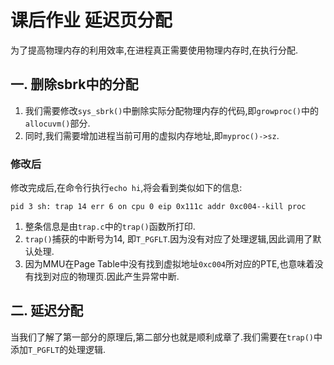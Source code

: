 # 课后作业 延迟页分配
为了提高物理内存的利用效率,在进程真正需要使用物理内存时,在执行分配.

## 一. 删除sbrk中的分配
1. 我们需要修改`sys_sbrk()`中删除实际分配物理内存的代码,即`growproc()`中的`allocuvm()`部分.
2. 同时,我们需要增加进程当前可用的虚拟内存地址,即`myproc()->sz`.

### 修改后
修改完成后,在命令行执行`echo hi`,将会看到类似如下的信息:
```
pid 3 sh: trap 14 err 6 on cpu 0 eip 0x111c addr 0xc004--kill proc 
```
1. 整条信息是由`trap.c`中的`trap()`函数所打印.
2. `trap()`捕获的中断号为14, 即`T_PGFLT`.因为没有对应了处理逻辑,因此调用了默认处理.
3. 因为MMU在Page Table中没有找到虚拟地址`0xc004`所对应的PTE,也意味着没有找到对应的物理页.因此产生异常中断.

## 二. 延迟分配
当我们了解了第一部分的原理后,第二部分也就是顺利成章了.我们需要在`trap()`中添加`T_PGFLT`的处理逻辑.